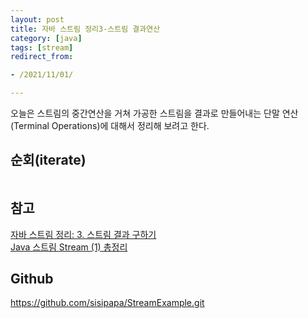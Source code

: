 ```yaml
---
layout: post
title: 자바 스트림 정리3-스트림 결과연산
category: [java]
tags: [stream]
redirect_from:

- /2021/11/01/

---
```


오늘은 스트림의 중간연산을 거쳐 가공한 스트림을 결과로 만들어내는 단말 연산(Terminal Operations)에 대해서 정리해 보려고 한다.

## 순회(iterate)
```java
```   



## 참고  
[자바 스트림 정리: 3. 스트림 결과 구하기](https://madplay.github.io/post/java-streams-terminal-operations)  
[Java 스트림 Stream (1) 총정리](https://futurecreator.github.io/2018/08/26/java-8-streams/)  

## Github  
<https://github.com/sisipapa/StreamExample.git>  



